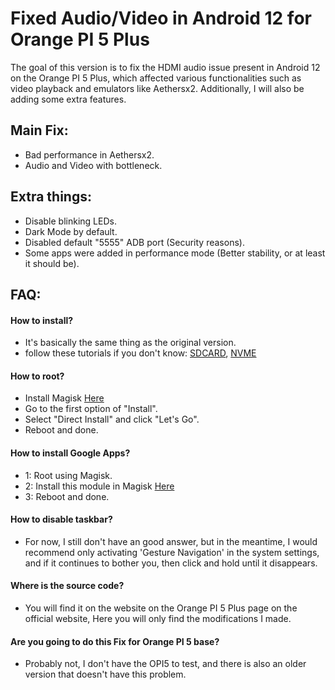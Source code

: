 # Fixed Audio/Video in Android 12 for Orange PI 5 Plus
The goal of this version is to fix the HDMI audio issue present in Android 12 on the Orange PI 5 Plus, which affected various functionalities such as video playback and emulators like Aethersx2. Additionally, I will also be adding some extra features.
## Main Fix:
- Bad performance in Aethersx2.
- Audio and Video with bottleneck.
## Extra things:
- Disable blinking LEDs.
- Dark Mode by default.
- Disabled default "5555" ADB port (Security reasons).
- Some apps were added in performance mode (Better stability, or at least it should be).
 ## FAQ:
 #### How to install?
 - It's basically the same thing as the original version.
 - follow these tutorials if you don't know: [SDCARD](https://www.youtube.com/watch?v=gxkNApGxfo4), [NVME](https://www.youtube.com/watch?v=Bet_plMIS30)
 #### How to root?
 - Install Magisk [Here](https://github.com/topjohnwu/Magisk/releases)
 - Go to the first option of "Install".
 - Select "Direct Install" and click "Let's Go".
 - Reboot and done.

 #### How to install Google Apps?
- 1: Root using Magisk.
- 2: Install this module in Magisk [Here](https://sourceforge.net/projects/magiskgapps/files/android-12L-ALPHA/17.10.2022/MagiskGApps-a.12L.BASIC.10.16.2022.zip)
- 3: Reboot and done.

#### How to disable taskbar?
- For now, I still don't have an good answer, but in the meantime, I would recommend only activating 'Gesture Navigation' in the system settings, and if it continues to bother you, then click and hold until it disappears.

#### Where is the source code?
- You will find it on the website on the Orange PI 5 Plus page on the official website, Here you will only find the modifications I made.

#### Are you going to do this Fix for Orange PI 5 base?
- Probably not, I don't have the OPI5 to test, and there is also an older version that doesn't have this problem.
